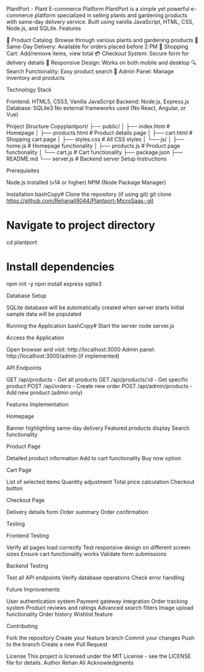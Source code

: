 PlantPort - Plant E-commerce Platform
PlantPort is a simple yet powerful e-commerce platform specialized in selling plants and gardening products with same-day delivery service. Built using vanilla JavaScript, HTML, CSS, Node.js, and SQLite.
Features

🌱 Product Catalog: Browse through various plants and gardening products
🚚 Same-Day Delivery: Available for orders placed before 2 PM
🛒 Shopping Cart: Add/remove items, view total
💳 Checkout System: Secure form for delivery details
📱 Responsive Design: Works on both mobile and desktop
🔍 Search Functionality: Easy product search
👤 Admin Panel: Manage inventory and products

Technology Stack

Frontend: HTML5, CSS3, Vanilla JavaScript
Backend: Node.js, Express.js
Database: SQLite3
No external frameworks used (No React, Angular, or Vue)

Project Structure
Copyplantport/
├── public/
│   ├── index.html          # Homepage
│   ├── products.html       # Product details page
│   ├── cart.html          # Shopping cart page
│   ├── styles.css         # All CSS styles
│   └── js/
│       ├── home.js        # Homepage functionality
│       ├── products.js    # Product page functionality
│       └── cart.js        # Cart functionality
├── package.json
├── README.md
└── server.js              # Backend server
Setup Instructions

Prerequisites

Node.js installed (v14 or higher)
NPM (Node Package Manager)


Installation
bashCopy# Clone the repository (if using git)
git clone https://github.com/Rehanali9044/Plantport-MicroSaas-.git

# Navigate to project directory
cd plantport

# Install dependencies
npm init -y
npm install express sqlite3

Database Setup

SQLite database will be automatically created when server starts
Initial sample data will be populated


Running the Application
bashCopy# Start the server
node server.js

Access the Application

Open browser and visit: http://localhost:3000
Admin panel: http://localhost:3000/admin (if implemented)



API Endpoints

GET /api/products - Get all products
GET /api/products/:id - Get specific product
POST /api/orders - Create new order
POST /api/admin/products - Add new product (admin only)

Features Implementation

Homepage

Banner highlighting same-day delivery
Featured products display
Search functionality


Product Page

Detailed product information
Add to cart functionality
Buy now option


Cart Page

List of selected items
Quantity adjustment
Total price calculation
Checkout button


Checkout Page

Delivery details form
Order summary
Order confirmation

Testing

Frontend Testing

Verify all pages load correctly
Test responsive design on different screen sizes
Ensure cart functionality works
Validate form submissions


Backend Testing

Test all API endpoints
Verify database operations
Check error handling



Future Improvements

User authentication system
Payment gateway integration
Order tracking system
Product reviews and ratings
Advanced search filters
Image upload functionality
Order history
Wishlist feature

Contributing

Fork the repository
Create your feature branch
Commit your changes
Push to the branch
Create a new Pull Request

License
This project is licensed under the MIT License - see the LICENSE file for details.
Author
Rehan Ali
Acknowledgments

